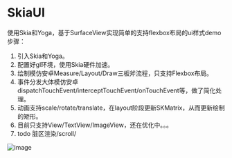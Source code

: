# SkiaUI

使用Skia和Yoga，基于SurfaceView实现简单的支持flexbox布局的ui样式demo
步骤：
1. 引入Skia和Yoga。
2. 配置好gl环境，使用Skia硬件加速。
3. 绘制模仿安卓Measure/Layout/Draw三板斧流程，只支持Flexbox布局。
4. 事件分发大体模仿安卓dispatchTouchEvent/interceptTouchEvent/onTouchEvent等，做了简化处理。
5. 动画支持scale/rotate/translate，在layout阶段更新SKMatrix，从而更新绘制的矩形。
6. 目前只支持View/TextView/ImageView，还在优化中。。。
7. todo 脏区渲染/scroll/


![image](https://github.com/tanpuer/SkiaUI/blob/master/app/skia-ui.png)
